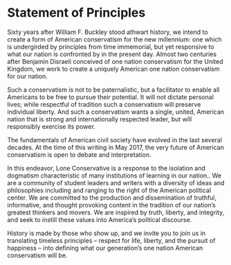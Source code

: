 # Statement of Principles

Sixty years after William F. Buckley stood athwart history, we intend to create a form of American conservatism for the new millennium: one which is undergirded by principles from time immemorial, but yet responsive to what our nation is confronted by in the present day. Almost two centuries after Benjamin Disraeli conceived of one nation conservatism for the United Kingdom, we work to create a uniquely American one nation conservatism for our nation. 

Such a conservatism is not to be paternalistic, but a facilitator to enable all Americans to be free to pursue their potential. It will not dictate personal lives; while respectful of tradition such a conservatism will preserve individual liberty. And such a conservatism wants a single, united, American nation that is strong and internationally respected leader, but will responsibly exercise its power. 

The fundamentals of American civil society have evolved in the last several decades. At the time of this writing in May 2017, the very future of American conservatism is open to debate and interpretation. 

In this endeavor, Lone Conservative is a response to the isolation and dogmatism characteristic of many institutions of learning in our nation.. We are a community of student leaders and writers with a diversity of ideas and philosophies including and ranging to the right of the American political center. We are committed to the production and dissemination of truthful, informative, and thought provoking content in the tradition of our nation’s greatest thinkers and movers. We are inspired by truth, liberty, and integrity, and seek to instill these values into America’s political discourse. 

History is made by those who show up, and we invite you to join us in translating timeless principles – respect for life, liberty, and the pursuit of happiness – into defining what our generation’s one nation American conservatism will be. 